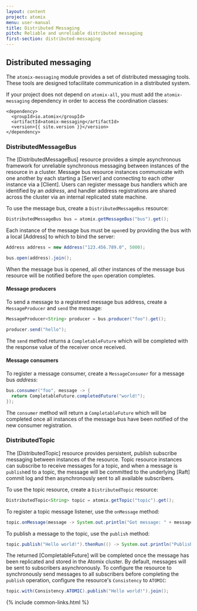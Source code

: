```yaml
---
layout: content
project: atomix
menu: user-manual
title: Distributed Messaging
pitch: Reliable and unreliable distributed messaging
first-section: distributed-messaging
---
```


## Distributed messaging

The `atomix-messaging` module provides a set of distributed messaging tools. These tools are designed tofacilitate communication in a distributed system.

If your project does not depend on `atomix-all`, you must add the `atomix-messaging` dependency in order to access the coordination classes:

```
<dependency>
  <groupId>io.atomix</groupId>
  <artifactId>atomix-messaging</artifactId>
  <version>{{ site.version }}</version>
</dependency>
```

### DistributedMessageBus

The [DistributedMessageBus] resource provides a simple asynchronous framework for unreliable synchronous messaging between instances of the resource in a cluster. Message bus resource instances communicate with one another by each starting a [Server] and connecting to each other instance via a [Client]. Users can register message bus handlers which are identified by an *address*, and handler address registrations are shared across the cluster via an internal replicated state machine.

To use the message bus, create a `DistributedMessageBus` resource:

```java
DistributedMessageBus bus = atomix.getMessageBus("bus").get();
```

Each instance of the message bus must be `open`ed by providing the bus with a local [Address] to which to bind the server:

```java
Address address = new Address("123.456.789.0", 5000);

bus.open(address).join();
```

When the message bus is opened, all other instances of the message bus resource will be notified before the `open` operation completes.

#### Message producers

To send a message to a registered message bus address, create a `MessageProducer` and `send` the message:

```java
MessageProducer<String> producer = bus.producer("foo").get();

producer.send("hello");
```

The `send` method returns a `CompletableFuture` which will be completed with the response value of the receiver once received.

#### Message consumers

To register a message consumer, create a `MessageConsumer` for a message bus *address*:

```java
bus.consumer("foo", message -> {
  return CompletableFuture.completedFuture("world!");
});
```

The `consumer` method will return a `CompletableFuture` which will be completed once all instances of the message bus have been notified of the new consumer registration.

### DistributedTopic

The [DistributedTopic] resource provides persistent, publish subscribe messaging between instances of the resource. Topic resource instances can subscribe to receive messages for a topic, and when a message is `publish`ed to a topic, the message will be committed to the underlying [Raft] commit log and then asynchronously sent to all available subscribers.

To use the topic resource, create a `DistributedTopic` resource:

```java
DistributedTopic<String> topic = atomix.getTopic("topic").get();
```

To register a topic message listener, use the `onMessage` method:

```java
topic.onMessage(message -> System.out.println("Got message: " + message));
```

To publish a message to the topic, use the `publish` method:

```java
topic.publish("Hello world!").thenRun(() -> System.out.println("Published message!"));
```

The returned [CompletableFuture] will be completed once the message has been replicated and stored in the Atomix cluster. By default, messages will be sent to subscribers asynchronously. To configure the resource to synchronously send messages to all subscribers before completing the `publish` operation, configure the resource's `Consistency` to `ATOMIC`:

```java
topic.with(Consistency.ATOMIC).publish("Hello world!").join();
```

{% include common-links.html %}